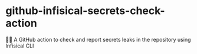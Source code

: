 # github-infisical-secrets-check-action
🧰🎲 A GitHub action to check and report secrets leaks in the repository using Infisical CLI
